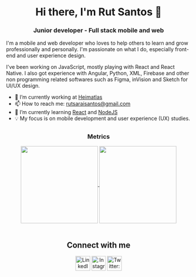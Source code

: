 <h1 align="center">Hi there, I'm Rut Santos 👋 </h1>

<h3 align="center"> Junior developer - Full stack mobile and web</h3>


I'm a mobile and web developer who loves to help others to learn and grow professionally and personally. I'm passionate on what I do, especially front-end and user experience design.

I've been working on JavaScript, mostly playing with React and React Native. I also got experience with Angular, Python, XML, Firebase and other non programming related softwares such as Figma, inVision and Sketch for UI/UX design.

- 🔭 I’m currently working at [Heimatlas](https://heimatlas.com/)
- 📫 How to reach me: [rutsaraisantos@gmail.com](mailto:rutsaraisantos@gmail.com)
- 🌱 I’m currently learning [React](https://es.reactjs.org) and [NodeJS](https://nodejs.org/en/docs/)
-  :bulb: My focus is on mobile development and user experience (UX) studies.
## 
<h3 align="center">Metrics</h3>
<div align="center">  
  <a href="https://github.com/anuraghazra/convoychat">
    <img align="center" height="210px" src="https://github-readme-stats.vercel.app/api?username=RutsSantos&theme=vue&show_icons=true" />
  </a>
  <a href="https://github.com/anuraghazra/github-readme-stats">
    <img align="center" height="210px" src="https://github-readme-stats.vercel.app/api/top-langs/?username=RutsSantos" />
  </a>
</div>


<br />
<div class="connect-with-me" align="center">
    <h2>Connect with me</h2>
    <a
    href="https://linkedin.com/in/rutssantos"
    target="_blank"
    rel="noopener noreferrer"
    ><img
        src="https://img.icons8.com/ios/50/000000/linkedin-circled--v1.png"
        alt="LinkedIn: rutssantos"
        height="40"
        width="40"
    /></a>
   <a
    href="https://instagram.com/rutssantos/"
    target="_blank"
    rel="noopener noreferrer"
    ><img
        src="https://img.icons8.com/ios/50/000000/instagram-new.png"
        alt="Instagram: rutssantos"
        height="40"
        width="38"
    /></a>
    <a
    href="https://twitter.com/rutssantos/"
    target="_blank"
    rel="noopener noreferrer"
    ><img
        src="https://img.icons8.com/ios/50/000000/twitter-circled--v1.png"
        alt="Twitter: rutssantos"
        height="40"
        width="40"
    /></a>
   
</div>
